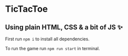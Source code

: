 # TicTacToe

## Using plain HTML, CSS & a bit of JS ✨

First run `npm i` to install all dependencies.

To run the game run `npm run start` in terminal.